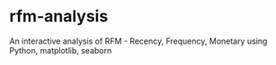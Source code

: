 # rfm-analysis
An interactive analysis of RFM - Recency, Frequency, Monetary using Python, matplotlib, seaborn
